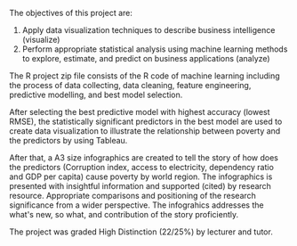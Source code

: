 The objectives of this project are:
1. Apply data visualization techniques to describe business intelligence (visualize)
2. Perform appropriate statistical analysis using machine learning methods to explore, estimate, and predict on business applications (analyze)

The R project zip file consists of the R code of machine learning including the process of data collecting, data cleaning, feature engineering, predictive modelling, and best model selection.

After selecting the best predictive model with highest accuracy (lowest RMSE), the statistically significant predictors in the best model are used to create data visualization to illustrate the relationship between poverty and the predictors by using Tableau.

After that, a A3 size infographics are created to tell the story of how does the predictors (Corruption index, access to electricity, dependency ratio and GDP per capita) cause poverty by world region. The infographics is presented with insightful information and supported (cited) by research resource. Appropriate comparisons and positioning of the research significance from a wider perspective. 
The infograhics addresses the what's new, so what, and contribution of the story proficiently.

The project was graded High Distinction (22/25%) by lecturer and tutor.

